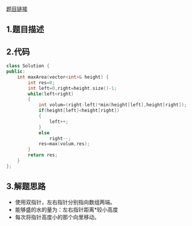 

[题目链接](https://leetcode-cn.com/problems/container-with-most-water/)

## 1.题目描述



## 2.代码

```cpp
class Solution {
public:
    int maxArea(vector<int>& height) {
        int res=0;
        int left=0,right=height.size()-1;
        while(left<right)
        {
            int volum=(right-left)*min(height[left],height[right]);
            if(height[left]<height[right])
            {
                left++;
            }
            else
                right--;
            res=max(volum,res);
        }
        return res;
    }
};
```



## 3.解题思路

* 使用双指针，左右指针分别指向数组两端。
* 能够盛的水的量为：左右指针距离*较小高度
* 每次将指针高度小的那个向里移动。



